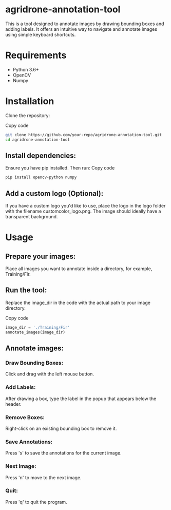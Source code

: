 # agridrone-annotation-tool
This is a tool designed to annotate images by drawing bounding boxes and adding labels. It offers an intuitive way to navigate and annotate images using simple keyboard shortcuts.

# Requirements
- Python 3.6+
- OpenCV
- Numpy
# Installation
Clone the repository:

Copy code
```bash
git clone https://github.com/your-repo/agridrone-annotation-tool.git
cd agridrone-annotation-tool
```
## Install dependencies:
Ensure you have pip installed. Then run:
Copy code
```bash
pip install opencv-python numpy
```
## Add a custom logo (Optional):
If you have a custom logo you'd like to use, place the logo in the logo folder with the filename customcolor_logo.png. The image should ideally have a transparent background.
# Usage
## Prepare your images:
Place all images you want to annotate inside a directory, for example, Training/Fir.
## Run the tool:
Replace the image_dir in the code with the actual path to your image directory.

Copy code
```python
image_dir = './Training/Fir'
annotate_images(image_dir)
```
## Annotate images:
### Draw Bounding Boxes: 
Click and drag with the left mouse button.
### Add Labels: 
After drawing a box, type the label in the popup that appears below the header.
### Remove Boxes: 
Right-click on an existing bounding box to remove it.
### Save Annotations: 
Press 's' to save the annotations for the current image.
### Next Image: 
Press 'n' to move to the next image.
### Quit: 
Press 'q' to quit the program.
